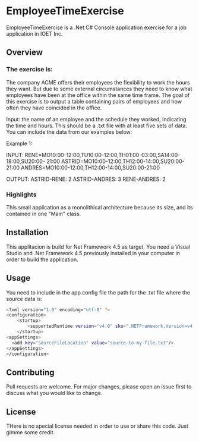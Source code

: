 # EmployeeTimeExercise
EmployeeTimeExercise is a .Net C# Console application exercise for a job application in IOET Inc.

## Overview
### The exercise is:
The company ACME offers their employees the flexibility to work the hours they want. But due to some external circumstances they need to know what employees have been at the office within the same time frame. The goal of this exercise is to output a table containing pairs of employees and how often they have coincided in the office.

Input: the name of an employee and the schedule they worked, indicating the time and hours. This should be a .txt file with at least five sets of data. You can include the data from our examples below:

Example 1:

INPUT:
RENE=MO10:00-12:00,TU10:00-12:00,TH01:00-03:00,SA14:00-18:00,SU20:00- 21:00
ASTRID=MO10:00-12:00,TH12:00-14:00,SU20:00-21:00
ANDRES=MO10:00-12:00,TH12:00-14:00,SU20:00-21:00


OUTPUT:
ASTRID-RENE: 2
ASTRID-ANDRES: 3
RENE-ANDRES: 2

### Highlights
This small application as a monolithical architecture because its size, and its contained in one "Main" class.

## Installation
This applitacion is build for Net Framework 4.5 as target. You need a Visual Studio and .Net Framework 4.5 previously installed in your computer in order to build the application.

## Usage
You need to include in the app.config file the path for the .txt file where the source data is:
```bash
<?xml version="1.0" encoding="utf-8" ?>
<configuration>
    <startup> 
        <supportedRuntime version="v4.0" sku=".NETFramework,Version=v4.5" />
    </startup>
<appSettings>
  <add key="sourceFileLocation" value="source-to-my-file.txt"/>
</appSettings>
</configuration>
```
## Contributing
Pull requests are welcome. For major changes, please open an issue first to discuss what you would like to change.

## License
THere is no special license needed in order to use or share this code. Just gimme some credit.
